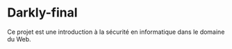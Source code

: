 # Darkly-final
 Ce projet est une introduction à la sécurité en informatique dans le domaine du Web.
